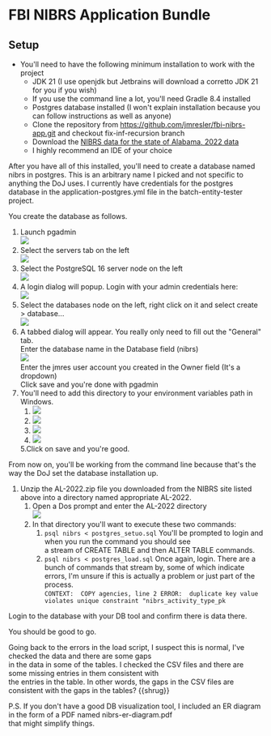 # FBI NIBRS Application Bundle 

## Setup
- You'll need to have the following minimum installation to work with the project   
  - JDK 21 (I use openjdk but Jetbrains will download a corretto JDK 21 for you if you wish)
  - If you use the command line a lot, you'll need Gradle 8.4 installed
  - Postgres database installed (I won't explain installation because you can follow instructions as well as anyone) 
  - Clone the repository from https://github.com/jmresler/fbi-nibrs-app.git and checkout fix-inf-recursion branch
  - Download the [NIBRS data for the state of Alabama, 2022 data](here|https://cde-prd-data.s3.us-gov-east-1.amazonaws.com/2022/AL-2022.zip?X-Amz-Algorithm=AWS4-HMAC-SHA256&X-Amz-Credential=ASIAQC732REK7QTUBF4U%2F20231204%2Fus-gov-east-1%2Fs3%2Faws4_request&X-Amz-Date=20231204T235237Z&X-Amz-Expires=900&X-Amz-Security-Token=FwoDYXdzEGYaDEH9ae2a46hkvVZK2CKhArWstD5RSU2FaHPVF2Yx2ikmtjQ%2Bv%2Bza7IBQxqjf84qnyzddgbGBAjbQgBEwTG%2F0kGdxnszYGcxW7j2JseiMbDCqLtNCQIr%2BKNnEQNvyffibd8cQnUaNRpDxSUXYONN%2FO7NKcDAFLTvNkuh3G2CidgeeW4QPm%2BLtJg%2FyAKIzrMFMobeJq17gL7SjEV1mZ9MMWQ75maaZQOzKF02HSZXFBaQOEBys3SSm0rFCol59ZlIXR7O3%2Frm0pl%2F9aG7deR3dPFzCM9Y9K9gzb1sol0G2IN1JdOfj%2Fklm3EfO8Z%2FcQX4hgjzdKAh8izFh2uJIAdEUGEMJNRK8uIQuao8lvcb2a%2BSdsPkT9OAoEinkLP29dAMkc7Pt5lftyuOe6rOgMD5gFBYom8O5qwYyLcfdGY1J36bIHrlTClgfUj9k4YdVyGioF04yyfWqcUe6bCBkMqzq9xpyEEV3Gw%3D%3D&X-Amz-Signature=6c25a9bbcb8067a16119b85f32d4245f6cc0fbd84fa4dfad55240d19258502ab&X-Amz-SignedHeaders=host)
  - I highly recommend an IDE of your choice

After you have all of this installed, you'll need to create a database named nibrs in postgres. 
This is an arbitrary name I picked and not specific to anything the DoJ uses. 
I currently have credentials for the postgres database in the application-postgres.yml file in the batch-entity-tester project.

You create the database as follows.
1. Launch pgadmin    
   <img src="images/pgadmin-initial-screen.png">
2. Select the servers tab on the left   
   <img src="images/pgadmin-servers.png">
3. Select the PostgreSQL 16 server node on the left   
   <img src="images/pgadmin-servers.png"> 
4. A login dialog will popup. Login with your admin credentials here:   
   <img src="images/postgres-login-dialog.png">   
5. Select the databases node on the left, right click on it and select create > database...   
   <img src="images/create-database-dialog.png">
6. A tabbed dialog will appear.  You really only need to fill out the "General" tab.   
   Enter the database name in the Database field (nibrs)   
   <img src="images/create-database-dialog-general-tab.png">   
   Enter the jmres user account you created in the Owner field (It's a dropdown)   
   Click save and you're done with pgadmin
7. You'll need to add this directory to your environment variables path in Windows.
   1. <img src="images/windows-path-variable-dialog.png">
   2. <img src="images/windows-path-variable-dialog-2.png">   
   3. <img src="images/windows-path-variable-dialog-3.png">
   4. <img src="images/windows-path-variable-dialog-4.png">
   5.Click on save and you're good.    

From now on, you'll be working from the command line because that's the way the DoJ set the database installation up.

1. Unzip the AL-2022.zip file you downloaded from the NIBRS site listed above into a directory named appropriate AL-2022.
   1. Open a Dos prompt and enter the AL-2022 directory      
        <img src="images/command-shell-one.png">   
   2. In that directory you'll want to execute these two commands:
      1. ``` psql nibrs < postgres_setuo.sql ``` You'll be prompted to login and when you run the command you should see    
         a stream of CREATE TABLE and then ALTER TABLE commands.        
      2. ``` psql nibrs < postgres_load.sql ``` Once again, login. There are a bunch of commands that stream by, some 
          of which indicate errors, I'm unsure if this is actually a problem or just part of the process.  
         ```CONTEXT:  COPY agencies, line 2 ERROR:  duplicate key value violates unique constraint "nibrs_activity_type_pk ``` 

Login to the database with your DB tool and confirm there is data there.

You should be good to go.

Going back to the errors in the load script, I suspect this is normal, I've checked the data and there are some gaps   
in the data in some of the tables. I checked the CSV files and there are some missing entries in them consistent with   
the entries in the table. In other words, the gaps in the CSV files are consistent with the gaps in the tables? {{shrug}}   

P.S. If you don't have a good DB visualization tool, I included an ER diagram in the form of a PDF named nibrs-er-diagram.pdf   
that might simplify things.
